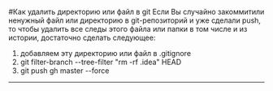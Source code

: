 #Как удалить директорию или файл в git
Если Вы случайно закоммитили ненужный файл или директорию в git-репозиторий и уже сделали push, 
то чтобы удалить все следы этого файла или папки в том числе и из истории, достаточно сделать следующее:
1. добавляем эту директорию или файл в .gitignore
2. git filter-branch --tree-filter "rm -rf .idea" HEAD
3. git push gh master --force
---
